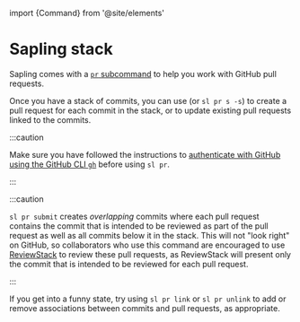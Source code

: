 import {Command} from '@site/elements'

# Sapling stack

Sapling comes with a [`pr` subcommand](../commands/pr.md) to help you work with GitHub pull requests.

Once you have a stack of commits, you can use <Command name="pr" linkText="sl pr submit --stack" /> (or `sl pr s -s`) to create a pull request for each commit in the stack, or to update existing pull requests linked to the commits.

:::caution

Make sure you have followed the instructions to [authenticate with GitHub using the GitHub CLI `gh`](../introduction/getting-started#authenticating-with-github) before using `sl pr`.

:::

:::caution

`sl pr submit` creates _overlapping_ commits where each pull request contains the commit that is intended to be reviewed as part of the pull request as well as all commits below it in the stack. This will not "look right" on GitHub, so collaborators who use this command are encouraged to use [ReviewStack](../addons/reviewstack.md) to review these pull requests, as ReviewStack will present only the commit that is intended to be reviewed for each pull request.

:::

If you get into a funny state, try using `sl pr link` or `sl pr unlink` to add or remove associations between commits and pull requests, as appropriate.
